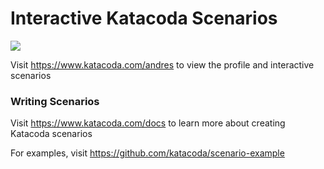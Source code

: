 # Interactive Katacoda Scenarios

[![](http://shields.katacoda.com/katacoda/andres/count.svg)](https://www.katacoda.com/andres "Get your profile on Katacoda.com")

Visit https://www.katacoda.com/andres to view the profile and interactive scenarios

### Writing Scenarios
Visit https://www.katacoda.com/docs to learn more about creating Katacoda scenarios

For examples, visit https://github.com/katacoda/scenario-example
